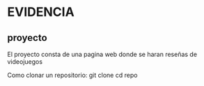 # EVIDENCIA
## proyecto
El proyecto consta de una pagina web donde se haran reseñas de videojuegos

Como clonar un repositorio:
git clone <URL-del-repositorio>
cd repo
